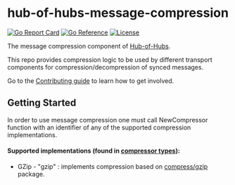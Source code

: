 [comment]: # ( Copyright Contributors to the Open Cluster Management project )

# hub-of-hubs-message-compression

[![Go Report Card](https://goreportcard.com/badge/github.com/open-cluster-management/hub-of-hubs-message-compression)](https://goreportcard.com/report/github.com/open-cluster-management/hub-of-hubs-message-compression)
[![Go Reference](https://pkg.go.dev/badge/github.com/open-cluster-management/hub-of-hubs-message-compression.svg)](https://pkg.go.dev/github.com/open-cluster-management/hub-of-hubs-message-compression)
[![License](https://img.shields.io/github/license/open-cluster-management/hub-of-hubs-message-compression)](/LICENSE)

The message compression component of [Hub-of-Hubs](https://github.com/open-cluster-management/hub-of-hubs).

This repo provides compression logic to be used by different transport components for compression/decompression of synced messages.

Go to the [Contributing guide](CONTRIBUTING.md) to learn how to get involved.

## Getting Started

In order to use message compression one must call NewCompressor function with an identifier of any of the supported compression implementations.

#### Supported implementations (found in [compressor types](https://github.com/open-cluster-management/hub-of-hubs-message-compression/blob/main/compressor_types.go#L13)):

- GZip - "gzip" : implements compression based on [compress/gzip](https://pkg.go.dev/compress/gzip) package.
